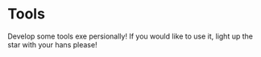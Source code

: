 # Tools
Develop some tools exe persionally! If you would like to use it, light up the star with your hans please!
